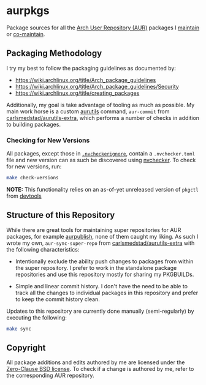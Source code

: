 # aurpkgs

Package sources for all the [Arch User Repository (AUR)][AUR] packages I
[maintain][packages-maintained-by-me] or
[co-maintain][packages-co-maintained-by-me].

[AUR]: https://aur.archlinux.org/
[packages-maintained-by-me]: https://aur.archlinux.org/packages?O=0&SeB=m&K=carsme&submit=Go
[packages-co-maintained-by-me]: https://aur.archlinux.org/packages?O=0&SeB=c&K=carsme&submit=Go

## Packaging Methodology

I try my best to follow the packaging guidelines as documented by:

* <https://wiki.archlinux.org/title/Arch_package_guidelines>
* <https://wiki.archlinux.org/title/Arch_package_guidelines/Security>
* <https://wiki.archlinux.org/title/creating_packages>

Additionally, my goal is take advantage of tooling as much as possible. My main
work horse is a custom [aurutils][] command, `aur-commit` from
[carlsmedstad/aurutils-extra][], which performs a number of checks in addition
to building packages.

### Checking for New Versions

All packages, except those in [`.nvcheckerignore`](.nvcheckerignore), contain a
`.nvchecker.toml` file and new version can as such be discovered using
[nvchecker][]. To check for new versions, run:

```sh
make check-versions
```

**NOTE:** This functionality relies on an as-of-yet unreleased version of
`pkgctl` from [devtools][]

[aurutils]: https://github.com/aurutils/aurutils
[nvchecker]: https://github.com/lilydjwg/nvchecker
[devtools]: https://gitlab.archlinux.org/archlinux/devtools

## Structure of this Repository

While there are great tools for maintaining super repositories for AUR
packages, for example [aurpublish][], none of them caught my liking. As such I
wrote my own, `aur-sync-super-repo` from [carlsmedstad/aurutils-extra][] with
the following characteristics:

* Intentionally exclude the ability push changes to packages from within the
  super repository. I prefer to work in the standalone package repositories and
  use this repository mostly for sharing my PKGBUILDs.

* Simple and linear commit history. I don't have the need to be able to track
  all the changes to individual packages in this repository and prefer to keep
  the commit history clean.

Updates to this repository are currently done manually (semi-regularly) by
executing the following:

```sh
make sync
```

[aurpublish]: https://github.com/eli-schwartz/aurpublish
[carlsmedstad/aurutils-extra]: https://github.com/carlsmedstad/aurutils-extra

## Copyright

All package additions and edits authored by me are licensed under the
[Zero-Clause BSD license](https://spdx.org/licenses/0BSD.html). To check if a
change is authored by me, refer to the corresponding AUR repository.
